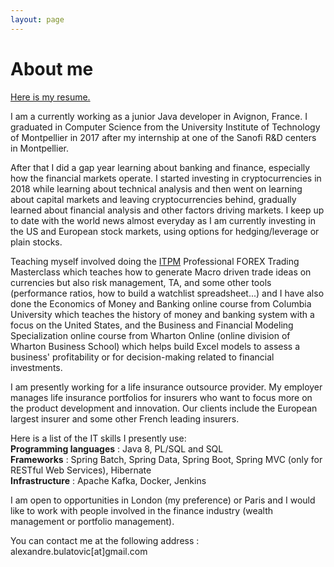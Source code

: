 ```yaml
---
layout: page
---
```


# About me

[Here is my resume.](Alexander_Bulatovic_Java_developer.pdf)

I am a currently working as a junior Java developer in Avignon, France. I graduated in Computer Science from the University Institute of Technology of Montpellier in 2017 after my internship at one of the Sanofi R&D centers in Montpellier.

After that I did a gap year learning about banking and finance, especially how the financial markets operate. I started investing in cryptocurrencies in 2018 while learning about technical analysis and then went on learning about capital markets and leaving cryptocurrencies behind, gradually learned about financial analysis and other factors driving markets. I keep up to date with the world news almost everyday as I am currently investing in the US and European stock markets, using options for hedging/leverage or plain stocks.

Teaching myself involved doing the [ITPM](https://www.itpm.com/) Professional FOREX Trading Masterclass which teaches how to generate Macro driven trade ideas on currencies but also risk management, TA, and some other tools (performance ratios, how to build a watchlist spreadsheet...) and I have also done the Economics of Money and Banking online course from Columbia University which teaches the history of money and banking system with a focus on the United States, and the Business and Financial Modeling Specialization online course from Wharton Online (online division of Wharton Business School) which helps build Excel models to assess a business' profitability or for decision-making related to financial investments.

I am presently working for a life insurance outsource provider. My employer manages life insurance portfolios for insurers who want to focus more on the product development and innovation. Our clients include the European largest insurer and some other French leading insurers.

Here is a list of the IT skills I presently use:  
**Programming languages** : Java 8, PL/SQL and SQL  
**Frameworks** : Spring Batch, Spring Data, Spring Boot, Spring MVC (only for RESTful Web Services), Hibernate  
**Infrastructure** : Apache Kafka, Docker, Jenkins  

I am open to opportunities in London (my preference) or Paris and I would like to work with people involved in the finance industry (wealth management or portfolio management).

You can contact me at the following address : alexandre.bulatovic[at]gmail.com